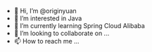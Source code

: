 - 👋 Hi, I’m @originyuan
- 👀 I’m interested in Java
- 🌱 I’m currently learning Spring Cloud Alibaba
- 💞️ I’m looking to collaborate on ...
- 📫 How to reach me ...

<!---
originyuan/originyuan is a ✨ special ✨ repository because its `README.md` (this file) appears on your GitHub profile.
You can click the Preview link to take a look at your changes.
--->
